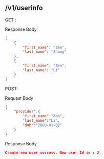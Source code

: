 ## /v1/userinfo

GET : 

Response Body

```json
[
    {
        "first_name": "Zen",
        "last_name": "Zhang"
    },
    {
        "first_name": "Zen",
        "last_name": "Li"
    }
]
```



POST:

Request Body

```json
{
    "provider":{
        "first_name":"Zen",
        "last_name":"Li",
        "dob":"2000-01-02"
    }
}
```

Response Body

```json
Create new user success. New user Id is : 2
```

